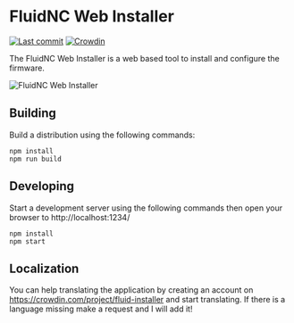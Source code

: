 # FluidNC Web Installer

[![Last commit](https://img.shields.io/github/last-commit/breiler/fluid-installer.svg?maxAge=1800)](https://github.com/breiler/fluid-installer) [![Crowdin](https://badges.crowdin.net/fluid-installer/localized.svg)](https://crowdin.com/project/fluid-installer)

The FluidNC Web Installer is a web based tool to install and configure the firmware.

![FluidNC Web Installer](https://github.com/breiler/fluid-installer/raw/master/pictures/screenshot.png "UGS Splash Image")


## Building

Build a distribution using the following commands:

```
npm install
npm run build
```

## Developing
Start a development server using the following commands then open your browser to http://localhost:1234/

```
npm install
npm start
```

## Localization
You can help translating the application by creating an account on https://crowdin.com/project/fluid-installer and start translating. If there is a language missing make a request and I will add it!
